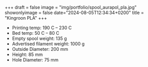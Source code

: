 +++
draft = false
image = "img/portfolio/spool_aurapol_pla.jpg"
showonlyimage = false
date="2024-08-05T12:34:34+0200"
title = "Kingroon PLA"
+++

* Printing temp: 190 C – 230 C
* Bed temp: 50 C – 80 C
* Empty spool weight: 135 g
* Advertised filament weight: 1000 g
* Outside Diameter: 200 mm
* Height: 85 mm
* Hole Diameter: 75 mm
<!--more-->
